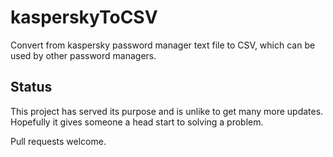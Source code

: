 # kasperskyToCSV

Convert from kaspersky password manager text file to CSV, which can be used by other password managers.

## Status

This project has served its purpose and is unlike to get many more updates. Hopefully it gives someone a head start to solving a problem.

Pull requests welcome.

